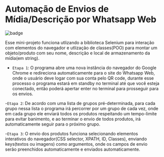 # Automação de Envios de Mídia/Descrição por Whatsapp Web
![badge](https://img.shields.io/badge/STATUS-EM%20DESENVOLVIMENTO-brightgreen)

Esse mini-projeto funciona utlizando a biblioteca Selenium para interação com elementos do navegador e
utlização de classes(POO) para montar um objeto/produto com seu nome, descrição e local de armazenamento da mídia(em string).
- `Etapa 1`: O programa abre uma nova instância do navegador do Google Chrome e redireciona automaticamente para o site do Whatsapp Web, onde o usuário deve logar com sua conta pelo QR code, durante esse processo o programa estará em standby no terminal até que você esteja conectado, então poderá apertar enter no terminal para prosseguir para os envios.

-`Etapa 2`: De acordo com uma lista de grupos pré-determinada, para cada grupo nessa lista o programa irá percorrer por um grupo de cada vez, onde  em cada grupo ele enviará todos os produtos respeitando um tempo-limite para evitar banimento, e ao terminar o envio de todos produtos, irá automaticamente seguir para o próximo grupo.

-`Etapa 3`: O envio dos produtos funciona selecionando elementos interativos do navegador(CSS selector, XPATH, ID, Classes), enviando keys(textos ou imagens) como argumentos, onde os campos de envio serão preenchidos automaticamente e enviados automaticamente.
